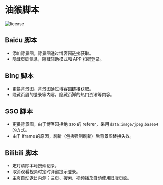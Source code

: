 # 油猴脚本

![license](https://img.shields.io/github/license/Chenrt-ggx/TampermonkeyScripts)

## Baidu 脚本

-   添加背景图，背景图通过博客园链接获取。
-   隐藏页脚信息，隐藏辅助模式和 APP 扫码登录。

## Bing 脚本

-   更换背景图，背景图通过博客园链接获取。
-   隐藏页眉的登录等内容，隐藏页脚的热门资讯等内容。

## SSO 脚本

-   更换背景图，由于博客园拒绝 sso 的 referer，采用 `data:image/jpeg;base64` 的方式。
-   由于 iframe 的原因，刷新（包括强制刷新）后背景图替换失效。

## Bilibili 脚本

-   定时清除本地搜索记录。
-   取消观看视频时定时弹窗提示登录。
-   主页自动退出内测；主页、搜索、视频播放自动使用旧版页面。
